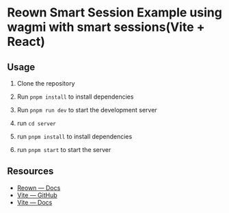 # Reown Smart Session Example using wagmi with smart sessions(Vite + React)

## Usage

1. Clone the repository
2. Run `pnpm install` to install dependencies
3. Run `pnpm run dev` to start the development server

4. run `cd server`
5. run `pnpm install` to install dependencies
6. run `pnpm start` to start the server

## Resources

- [Reown — Docs](https://docs.reown.com)
- [Vite — GitHub](https://github.com/vitejs/vite)
- [Vite — Docs](https://vitejs.dev/guide/)
